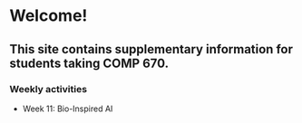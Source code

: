 # Welcome!
## This site contains supplementary information for students taking COMP 670.

### Weekly activities
* Week 11: Bio-Inspired AI
